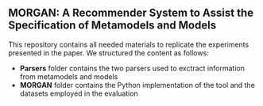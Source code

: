 ## MORGAN: A  Recommender System to Assist the Specification of Metamodels and Models

This repository contains all needed materials to replicate the experiments presented in the paper. We structured the content as follows:

 - **Parsers** folder contains the two parsers used to exctract information from metamodels and models 
 - **MORGAN** folder contains the Python implementation of the tool and the datasets employed in the evaluation